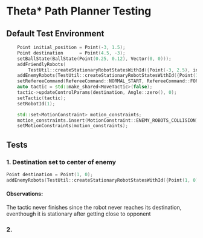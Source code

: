 # Theta* Path Planner Testing

## Default Test Environment
```cpp
    Point initial_position = Point(-3, 1.5);
    Point destination      = Point(4.5, -3);
    setBallState(BallState(Point(0.25, 0.12), Vector(0, 0)));
    addFriendlyRobots(
        TestUtil::createStationaryRobotStatesWithId({Point(-3, 2.5), initial_position}));
    addEnemyRobots(TestUtil::createStationaryRobotStatesWithId({Point(1, 0)}));
    setRefereeCommand(RefereeCommand::NORMAL_START, RefereeCommand::FORCE_START);
    auto tactic = std::make_shared<MoveTactic>(false);
    tactic->updateControlParams(destination, Angle::zero(), 0);
    setTactic(tactic);
    setRobotId(1);

    std::set<MotionConstraint> motion_constraints;
    motion_constraints.insert(MotionConstraint::ENEMY_ROBOTS_COLLISION);
    setMotionConstraints(motion_constraints);
```


## Tests
### 1. Destination set to center of enemy
```cpp
Point destination = Point(1, 0);
addEnemyRobots(TestUtil::createStationaryRobotStatesWithId({Point(1, 0)}));
```
#### Observations:
The tactic never finishes since the robot never reaches its destination, eventhough it is stationary after getting close to opponent

### 2. 
```cpp

```